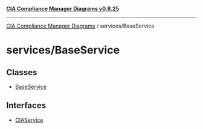 [**CIA Compliance Manager Diagrams v0.8.25**](../../README.md)

***

[CIA Compliance Manager Diagrams](../../modules.md) / services/BaseService

# services/BaseService

## Classes

- [BaseService](classes/BaseService.md)

## Interfaces

- [CIAService](interfaces/CIAService.md)

